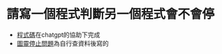 # 請寫一個程式判斷另一個程式會不會停
- [程式碼](/_alg/1119_week11/halt.py)在chatgpt的協助下完成
- [圖靈停止問題](https://github.com/HJH60/_alg/blob/master/1119_week11/%E5%9C%96%E9%9D%88%E5%81%9C%E6%AD%A2%E5%95%8F%E9%A1%8C.md)為自行查資料後寫的